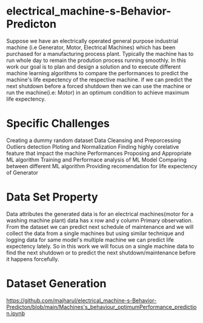# electrical_machine-s-Behavior-Predicton
Suppose we have an electrically operated general purpose industrial machine (i.e Generator, Motor, Electrical Machines) which has been purchased for a manufacturing process plant. Typically the machine has to run whole day to remain the prodution process running smoothly. In this work our goal is to plan and design a solution and to execute different machine learning algorithms to compare the performances to predict the machine's life expectency of the respective machine.  if we can predict the next shutdown before a forced shutdown then we can use the machine or run the machine(i.e: Motor) in an optimum condition to achieve maximum life expectency.
# Specific Challenges
Creating a dummy random dataset
Data Cleansing and Preporcessing
Outliers detection
Ploting and Normalization
Finding highly corelative feature that impact the machine Performances
Proposing and Appropriate ML algorithm
Training and Performace analysis of ML Model
Comparing between different ML algorithm
Providing recomendation for life expectency of Generator
# Data Set Property
Data attributes
the generated data is for an electrical machines(motor for a washing machine plant) data has x row and y column Primary observation. From the dataset we can predict next schedule of maintenance and we will collect the data from a single machines but using similar technique and logging data for same model's multiple machine we can predict life expectency lately. So in this work we will focus on a single machine data to find the next shutdown or to predict the next shutdown/maintenance before it happens forcefully.

# Dataset Generation

https://github.com/majharul/electrical_machine-s-Behavior-Predicton/blob/main/Machines's_behaviour_optimumPerformance_prediction.ipynb
